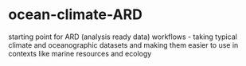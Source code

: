 # ocean-climate-ARD
starting point for ARD (analysis ready data) workflows - taking typical climate and oceanographic datasets and making them easier to use in contexts like marine resources and ecology 
